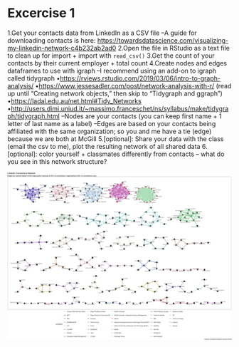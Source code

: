 # Excercise 1

1.Get your contacts data from LinkedIn as a CSV file
–A guide for downloading contacts is here: https://towardsdatascience.com/visualizing-my-linkedin-network-c4b232ab2ad0
2.Open the file in RStudio as a text file to clean up for import + import with `read_csv()`
3.Get the count of your contacts by their current employer + total count
4.Create nodes and edges dataframes to use with igraph
–I recommend using an add-on to igraph called tidygraph
•https://rviews.rstudio.com/2019/03/06/intro-to-graph-analysis/
•https://www.jessesadler.com/post/network-analysis-with-r/ (read up until “Creating network objects,” then skip to “Tidygraph and ggraph”)
•https://ladal.edu.au/net.html#Tidy_Networks
•http://users.dimi.uniud.it/~massimo.franceschet/ns/syllabus/make/tidygraph/tidygraph.html
–Nodes are your contacts (you can keep first name + 1 letter of last name as a label)
–Edges are based on your contacts being affiliated with the same organization; so you and me have a tie (edge) because we are both at McGill
5.[optional]: Share your data with the class (email the csv to me), plot the resulting network of all shared data
6.[optional]: color yourself + classmates differently from contacts – what do you see in this network structure?


![LinkedIn Connections Network](./Excercise%20%231/Linkedin_Connections_Networks_Graph.png)

